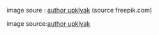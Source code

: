 image soure : <a href="https://kr.freepik.com/free-vector/couple-runners-jogging-together-in-park_22393901.htm#from_view=detail_alsolike">author upklyak</a> (source freepik.com)


image source:<a href="https://kr.freepik.com/free-vector/set-people-avatars-faces-of-young-and-old-male-and-female-characters-diverse-men-or-women-with-different-hair-color-teens-and-adult-portraits-for-social-media-isolated-line-art-flat-vector-icons_22642058.htm#page=3&position=45&from_view=author&uuid=6ecf0029-8840-4f73-8a57-07a382234cde">author upklyak</a> 
